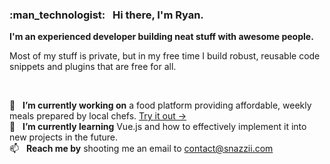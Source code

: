 <h3>:man_technologist: &nbsp; Hi there, I'm Ryan.</h3>
<p><strong>I'm an experienced developer building neat stuff with awesome people.</strong></p>
<p>Most of my stuff is private, but in my free time I build robust, reusable code snippets and plugins that are free for all.</p>
<br>

🔭 &nbsp; **I’m currently working on** a food platform providing affordable, weekly meals prepared by local chefs.  [Try it out &rarr;](https://www.mealbrowse.com)<br>
🌱 &nbsp; **I’m currently learning** Vue.js and how to effectively implement it into new projects in the future.<br>
📫 &nbsp; **Reach me by** shooting me an email to <contact@snazzii.com>
